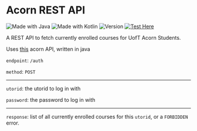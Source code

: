 # Acorn REST API
![Made with Java](https://img.shields.io/badge/Made%20with-Java-green.svg?style=flat-square&logo=Java)
![Made with Kotlin](https://img.shields.io/badge/-Kotlin-green.svg?style=flat-square&logo=kotlin)
![Version](https://img.shields.io/badge/Version-1.0.1-green.svg?style=flat-square)
[![Test Here](https://img.shields.io/badge/Test-Here-informational.svg?style=flat-square)](https://acorn-rest.herokuapp.com/auth)

A REST API to fetch currently enrolled courses for UofT Acorn Students.

Uses [this](https://github.com/LesterLyu/AcornAPI) acorn API, written in java


`endpoint`: `/auth`

`method`: `POST`

----------

`utorid`: the utorid to log in with

`password`: the password to log in with

----------

`response`: list of all currently enrolled courses for this `utorid`, or a `FORBIDDEN` error. 

